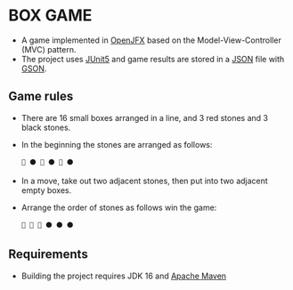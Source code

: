 # BOX GAME

- A game implemented in [OpenJFX](https://openjfx.io/) based on the Model-View-Controller (MVC) pattern.
- The project uses [JUnit5](https://junit.org/junit5/) and game results are stored in a [JSON](https://www.json.org/json-en.html) file with [GSON](https://sites.google.com/site/gson/).



## Game rules
- There are 16 small boxes arranged in a line, and 3 red stones and 3 black stones.


- In the beginning the stones are arranged as follows:

      🔴 ⚫️ 🔴 ⚫ 🔴 ⚫

- In a move, take out two adjacent stones, then put into two adjacent empty boxes.


- Arrange the order of stones as follows win the game:

      🔴 🔴 🔴 ⚫️ ⚫ ⚫



## Requirements
- Building the project requires JDK 16 and [Apache Maven](https://maven.apache.org/)
